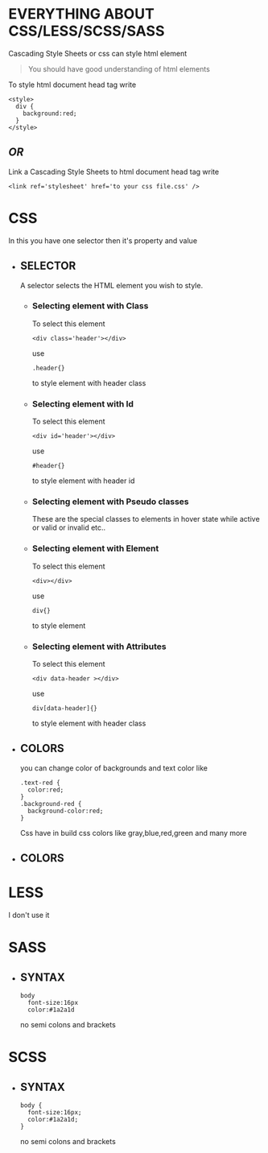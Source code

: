 # **EVERYTHING ABOUT CSS/LESS/SCSS/SASS**

Cascading Style Sheets or css can style html element<br>

> You should have good understanding of html elements

To style html document head tag write

    <style>
      div { 
        background:red; 
      } 
    </style>

## *OR*

Link a Cascading Style Sheets to html document head tag write

    <link ref='stylesheet' href='to your css file.css' />
    

# **CSS**
In this you have one selector then it's property and value

- ## **SELECTOR**
  A selector selects the HTML element you wish to style.

  - ### **Selecting element with Class**
    To select this element

        <div class='header'></div>

    use

        .header{}
    
    to style element with header class
  - ### **Selecting element with Id**
    To select this element

        <div id='header'></div>

    use

        #header{}
    
    to style element with header id
  - ### **Selecting element with Pseudo classes**
    These are the special classes to elements in hover state while active or valid or invalid etc..
  - ### **Selecting element with Element**
    To select this element

        <div></div>

    use

        div{}
    
    to style element
  - ### **Selecting element with Attributes**
    To select this element

        <div data-header ></div>

    use

        div[data-header]{}
    
    to style element with header class
    
- ## **COLORS**
  you can change color of backgrounds and text color like

      .text-red {
        color:red;
      }
      .background-red {
        background-color:red;
      }

  Css have in build css colors like gray,blue,red,green and many more

- ## **COLORS**


# **LESS**
  I don't use it

# **SASS**
  - ## **SYNTAX**
        body
          font-size:16px
          color:#1a2a1d

    no semi colons and brackets

# **SCSS**
  - ## **SYNTAX**
        body {
          font-size:16px;
          color:#1a2a1d;
        }

    no semi colons and brackets